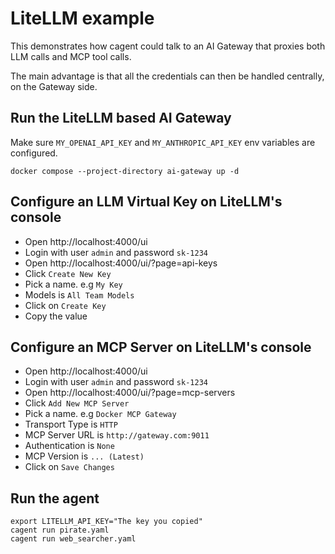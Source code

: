 # LiteLLM example

This demonstrates how cagent could talk to an AI Gateway
that proxies both LLM calls and MCP tool calls.

The main advantage is that all the credentials can then
be handled centrally, on the Gateway side.

## Run the LiteLLM based AI Gateway

Make sure `MY_OPENAI_API_KEY` and `MY_ANTHROPIC_API_KEY` env variables are  configured.

```
docker compose --project-directory ai-gateway up -d
```

## Configure an LLM Virtual Key on LiteLLM's console

+ Open http://localhost:4000/ui
+ Login with user `admin` and password `sk-1234`
+ Open http://localhost:4000/ui/?page=api-keys
+ Click `Create New Key`
+ Pick a name. e.g `My Key`
+ Models is `All Team Models`
+ Click on `Create Key`
+ Copy the value

## Configure an MCP Server on LiteLLM's console

+ Open http://localhost:4000/ui
+ Login with user `admin` and password `sk-1234`
+ Open http://localhost:4000/ui/?page=mcp-servers
+ Click `Add New MCP Server`
+ Pick a name. e.g `Docker MCP Gateway`
+ Transport Type is `HTTP`
+ MCP Server URL is `http://gateway.com:9011`
+ Authentication is `None`
+ MCP Version is `... (Latest)`
+ Click on `Save Changes`

## Run the agent

```
export LITELLM_API_KEY="The key you copied"
cagent run pirate.yaml
cagent run web_searcher.yaml
```